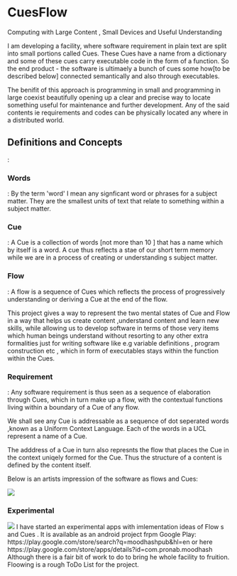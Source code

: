 CuesFlow
==============

Computing with Large Content , Small Devices  and Useful Understanding

I am developing a facility, where software requirement in plain text are split into small portions called Cues. These Cues have a name from a dictionary and some of these cues carry executable code in the form of a function. So the end product - the software is ultimaely a bunch of cues some how[to be described below] connected semantically and also through executables.<p>
The benifit of this approach is programming in small and programming in large coexist beautifully opening up a clear and precise way to locate something useful for maintenance and further development. Any of the said contents ie requirements and codes can be physically located any where in a distributed world.

<h2>Definitions and Concepts</h2>:
 
<h3>Words</h3> : By the term 'word' I mean any signficant word or phrases for a subject matter. They are the smallest units of text that relate to something within a subject matter.
<h3>Cue</h3> : A Cue is a collection of words [not more than 10 ] that has a name which by itself is a word. A cue thus reflects a stae of our short term memory while we are in a process of creating or understanding s subject matter.
<h3>Flow </h3>: A flow is a sequence of Cues which reflects the process of progressively understanding or deriving a Cue at the end of the flow.
<p>
This project  gives a way to represent the two mental states of Cue and Flow in a way that helps us create content ,understand content and learn new skills, while allowing us to develop software in terms of those very items which human beings understand without resorting to any other extra formalities just for writing software like e.g variable definitions , program construction etc , which in form of executables stays within the function within the Cues.
<p>
<h3>Requirement</h3> : Any software requirement is thus seen as a sequence of elaboration through Cues, which in turn make up a flow, with the contextual functions living within a boundary of a Cue of any flow.
<p>
We shall see any Cue is addressable as a sequence of dot seperated words ,known as a Uniform Context Language. Each of the words in a UCL represent a name of a Cue.
<p>
The adddress of a Cue in turn also represnts the flow that places  the Cue in the context uniqely formed for the Cue. Thus the structure of a content is defined by the content itself.

Below is an artists impression of the software as flows and Cues:

<img src="https://s3-us-west-2.amazonaws.com/moodhash/fCUES.jpg" />
<h3> Experimental </h3> <img src="https://lh4.ggpht.com/jvcg2RUZ7Dy8XGk55Dm5VLviBKZQ9KN3IaV4QHkFpadIFIjSMEPoDeH94y8pNXHjaig=h310-rw" />
I have started an experimental apps  with imlementation ideas of Flow s and Cues . It is available as an android project frpm Google Play:
https://play.google.com/store/search?q=moodhashpub&hl=en or here
https://play.google.com/store/apps/details?id=com.pronab.moodhash
Although there is a fair bit of work to do to bring he whole facility to fruition.
Floowing is a rough ToDo List for the project.







